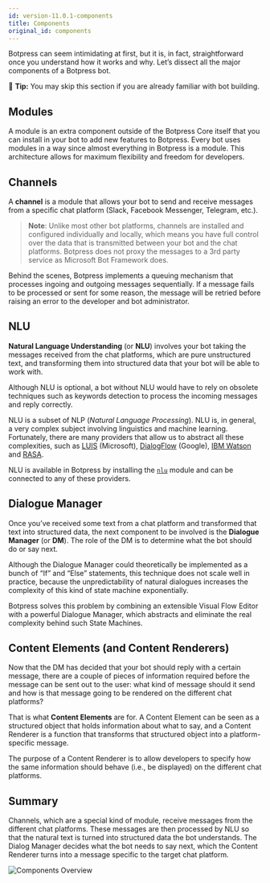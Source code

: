 ```yaml
---
id: version-11.0.1-components
title: Components
original_id: components
---
```


Botpress can seem intimidating at first, but it is, in fact, straightforward once you understand how it works and why. Let’s dissect all the major components of a Botpress bot.

🌟 **Tip:** You may skip this section if you are already familiar with bot building.

## Modules <a class="toc" id="modules" href="#modules"></a>

A module is an extra component outside of the Botpress Core itself that you can install in your bot to add new features to Botpress. Every bot uses modules in a way since almost everything in Botpress is a module. This architecture allows for maximum flexibility and freedom for developers.

## Channels <a class="toc" id="channels" href="#channels"></a>

A **channel** is a module that allows your bot to send and receive messages from a specific chat platform (Slack, Facebook Messenger, Telegram, etc.).

> **Note**: Unlike most other bot platforms, channels are installed and configured individually and locally, which means you have full control over the data that is transmitted between your bot and the chat platforms. Botpress does not proxy the messages to a 3rd party service as Microsoft Bot Framework does.

Behind the scenes, Botpress implements a queuing mechanism that processes ingoing and outgoing messages sequentially. If a message fails to be processed or sent for some reason, the message will be retried before raising an error to the developer and bot administrator.

## NLU <a class="toc" id="nlu" href="#nlu"></a>

**Natural Language Understanding** (or **NLU**) involves your bot taking the messages received from the chat platforms, which are pure unstructured text, and transforming them into structured data that your bot will be able to work with.

Although NLU is optional, a bot without NLU would have to rely on obsolete techniques such as keywords detection to process the incoming messages and reply correctly.

NLU is a subset of NLP (_Natural Language Processing_). NLU is, in general, a very complex subject involving linguistics and machine learning. Fortunately, there are many providers that allow us to abstract all these complexities, such as [LUIS](https://www.luis.ai) (Microsoft), [DialogFlow](https://dialogflow.com/) (Google), [IBM Watson](https://www.ibm.com/watson/services/natural-language-understanding/) and [RASA](https://github.com/RasaHQ/rasa_nlu).

NLU is available in Botpress by installing the [`nlu`](https://github.com/botpress/botpress/tree/master/modules/nlu) module and can be connected to any of these providers.

## Dialogue Manager <a class="toc" id="dialogue" href="#dialogue"></a>

Once you’ve received some text from a chat platform and transformed that text into structured data, the next component to be involved is the **Dialogue Manager** (or **DM**). The role of the DM is to determine what the bot should do or say next.

Although the Dialogue Manager could theoretically be implemented as a bunch of “If” and “Else” statements, this technique does not scale well in practice, because the unpredictability of natural dialogues increases the complexity of this kind of state machine exponentially.

Botpress solves this problem by combining an extensible Visual Flow Editor with a powerful Dialogue Manager, which abstracts and eliminate the real complexity behind such State Machines.

## Content Elements (and Content Renderers) <a class="toc" id="content" href="#content"></a>

Now that the DM has decided that your bot should reply with a certain message, there are a couple of pieces of information required before the message can be sent out to the user: what kind of message should it send and how is that message going to be rendered on the different chat platforms?

That is what **Content Elements** are for. A Content Element can be seen as a structured object that holds information about what to say, and a Content Renderer is a function that transforms that structured object into a platform-specific message.

The purpose of a Content Renderer is to allow developers to specify how the same information should behave (i.e., be displayed) on the different chat platforms.

## Summary

Channels, which are a special kind of module, receive messages from the different chat platforms. These messages are then processed by NLU so that the natural text is turned into structured data the bot understands. The Dialog Manager decides what the bot needs to say next, which the Content Renderer turns into a message specific to the target chat platform.

![Components Overview](assets/components.png)

